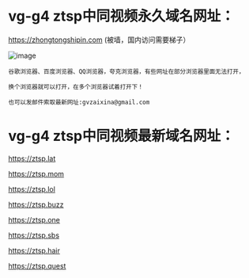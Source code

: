 # vg-g4  ztsp中同视频永久域名网址：

https://zhongtongshipin.com  (被墙，国内访问需要梯子）

![image](https://github.com/yihuagongnet/vg-g4/assets/141849781/c99ca182-fa7a-4ee9-83df-b31ecb7d82ee)

```
谷歌浏览器、百度浏览器、QQ浏览器，夸克浏览器，有些网址在部分浏览器里面无法打开，

换个浏览器就可以打开，在多个浏览器试着打开下！

也可以发邮件索取最新网址:gvzaixina@gmail.com
```
# vg-g4  ztsp中同视频最新域名网址：

https://ztsp.lat

https://ztsp.mom

https://ztsp.lol

https://ztsp.buzz

https://ztsp.one

https://ztsp.sbs

https://ztsp.hair

https://ztsp.quest



